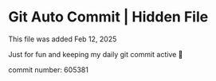 # Git Auto Commit | Hidden File

This file was added Feb 12, 2025

Just for fun and keeping my daily git commit active 🤪

commit number: 605381
